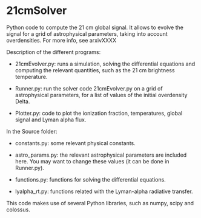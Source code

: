 # 21cmSolver

Python code to compute the 21 cm global signal. It allows to evolve the signal for a grid of astrophysical parameters, taking into account overdensities.
For more info, see arxivXXXX

Description of the different programs:

- 21cmEvolver.py: runs a simulation, solving the differential equations and computing the relevant quantities, such as the 21 cm brightness temperature.

- Runner.py: run the solver code 21cmEvolver.py on a grid of astrophysical parameters, for a list of values of the initial overdensity Delta.

- Plotter.py: code to plot the ionization fraction, temperatures, global signal and Lyman alpha flux.

In the Source folder:

- constants.py: some relevant physical constants.

- astro_params.py: the relevant astrophysical parameters are included here. You may want to change these values (it can be done in Runner.py).

- functions.py: functions for solving the differential equations.

- lyalpha_rt.py: functions related with the Lyman-alpha radiative transfer.

This code makes use of several Python libraries, such as numpy, scipy and colossus.
